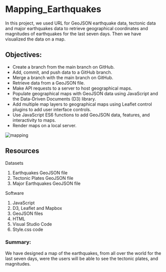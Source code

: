 # Mapping_Earthquakes

In this project, we used URL for GeoJSON earthquake data, tectonic data and major earthquakes data to retrieve geographical coordinates and magnitudes of earthquakes for the last seven days. Then we have visualized the data on a map.

## Objectives:

+ Create a branch from the main branch on GitHub.
+ Add, commit, and push data to a GitHub branch.
+ Merge a branch with the main branch on GitHub.
+ Retrieve data from a GeoJSON file.
+ Make API requests to a server to host geographical maps.
+ Populate geographical maps with GeoJSON data using JavaScript and the Data-Driven Documents (D3) library.
+ Add multiple map layers to geographical maps using Leaflet control plugins to add user interface controls.
+ Use JavaScript ES6 functions to add GeoJSON data, features, and interactivity to maps.
+ Render maps on a local server.

![mapping](https://user-images.githubusercontent.com/114257085/216473833-8319e37d-ccc4-4867-afed-1e1ea1a5b878.PNG)

## Resources

Datasets

1. Earthquakes GeoJSON file
2. Tectonic Plates GeoJSON file
3. Major Earthquakes GeoJSON file

Software

1. JavaScript
2. D3, Leaflet and Mapbox
3. GeoJSON files
4. HTML
5. Visual Studio Code
6. Style.css code

### Summary:

We have designed a map of the earthquakes, from all over the world for the last seven days, were the users will be able to see the tectonic plates, and magnitudes.


